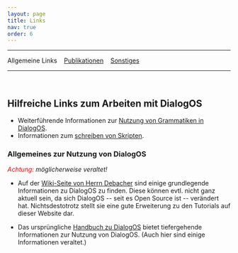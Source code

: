 ```yaml
---
layout: page
title: Links
nav: true
order: 6
---
```

---
Allgemeine Links &nbsp;&nbsp; [Publikationen](links/publikationen.html) &nbsp;&nbsp; [Sonstiges](links/sonstiges.html)

---
&nbsp;

## Hilfreiche Links zum Arbeiten mit DialogOS 
* Weiterführende Informationen zur [Nutzung von Grammatiken in DialogOS](<https://www.w3.org/TR/jsgf/>).
* Informationen zum [schreiben von Skripten](http://groovy-lang.org/index.html).

### Allgemeines zur Nutzung von DialogOS
*<span style="color:red">Achtung:</span> möglicherweise veraltet!*


* Auf der [Wiki-Seite von Herrn Debacher](<http://www.debacher.de/wiki/DialogOS>) sind einige grundlegende Informationen zu DialogOS zu finden. Diese können evtl. nicht ganz aktuell sein, da sich DialogOS -- seit es Open Source ist -- verändert hat. Nichtsdestotrotz stellt sie eine gute Erweiterung zu den Tutorials auf dieser Website dar. 

* Das ursprüngliche [Handbuch zu DialogOS](<http://www.coli.uni-saarland.de/courses/pd/dialogos/Handbuch.pdf>) bietet tiefergehende Informationen zur Nutzung von DialogOS. (Auch hier sind einige Informationen veraltet.)















